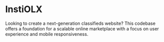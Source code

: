 # InstiOLX
Looking to create a next-generation classifieds website? This codebase offers a foundation for a scalable online marketplace with a focus on user experience and mobile responsiveness.
